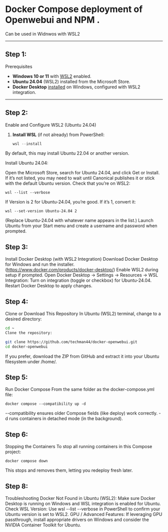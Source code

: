 # Docker Compose deployment of Openwebui and NPM . 

Can be used in Widnwos with WSL2


---

## Step 1: 
Prerequisites

- **Windows 10 or 11** with [WSL2](https://learn.microsoft.com/en-us/windows/wsl/install) enabled.
- **Ubuntu 24.04** (WSL2) installed from the Microsoft Store.
- **Docker Desktop** [installed](https://www.docker.com/products/docker-desktop) on Windows, configured with WSL2 integration.

---

## Step 2: 
Enable and Configure WSL2 (Ubuntu 24.04)

1. **Install WSL** (if not already) from PowerShell:
   ```powershell
   wsl --install


By default, this may install Ubuntu 22.04 or another version.

Install Ubuntu 24.04:

Open the Microsoft Store, search for Ubuntu 24.04, and click Get or Install.
If it’s not listed, you may need to wait until Canonical publishes it or stick with the default Ubuntu version.
Check that you’re on WSL2:
 ```
wsl --list --verbose
 ```
If Version is 2 for Ubuntu-24.04, you’re good.
If it’s 1, convert it:

 ```
wsl --set-version Ubuntu-24.04 2
 ```
(Replace Ubuntu-24.04 with whatever name appears in the list.)
Launch Ubuntu from your Start menu and create a username and password when prompted.

## Step 3:
Install Docker Desktop (with WSL2 Integration)
Download Docker Desktop for Windows and run the installer. (https://www.docker.com/products/docker-desktop/)
Enable WSL2 during setup if prompted.
Open Docker Desktop → Settings → Resources → WSL Integration:
Turn on integration (toggle or checkbox) for Ubuntu-24.04.
Restart Docker Desktop to apply changes.


## Step 4: 
Clone or Download This Repository
In Ubuntu (WSL2) terminal, change to a desired directory:
   ```bash
cd ~
Clone the repository:

git clone https://github.com/techman44/docker-openwebui.git
cd docker-openwebui
 ```

If you prefer, download the ZIP from GitHub and extract it into your Ubuntu filesystem under /home/<username>.

## Step 5:
Run Docker Compose
From the same folder as the docker-compose.yml file:
```
docker compose --compatibility up -d
 ```
--compatibility ensures older Compose fields (like deploy) work correctly.
-d runs containers in detached mode (in the background).



## Step 6:
Stopping the Containers
To stop all running containers in this Compose project:
 ```
docker compose down
 ```
This stops and removes them, letting you redeploy fresh later.

## Step 8: 
Troubleshooting
Docker Not Found in Ubuntu (WSL2):
Make sure Docker Desktop is running on Windows and WSL integration is enabled for Ubuntu.
Check WSL Version:
Use wsl --list --verbose in PowerShell to confirm your Ubuntu version is set to WSL2.
GPU / Advanced Features:
If leveraging GPU passthrough, install appropriate drivers on Windows and consider the NVIDIA Container Toolkit for Ubuntu.
